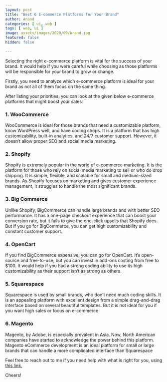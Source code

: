 ```yaml
---
layout: post
title: "Best 6 E-commerce Platforms for Your Brand"
author: Anand
categories: [ ui, web ]
tags: [ web, ui ]
image: assets/images/2020/09/brand.jpg
featured: false
hidden: false

---
```



Selecting the right e-commerce platform is vital for the success of your brand. It would help if you were careful while choosing as those platforms will be responsible for your brand to grow or change. 

Firstly, you need to analyze which e-commerce platform is ideal for your brand as not all of them focus on the same thing.

After listing your priorities, you can look at the given below e-commerce platforms that might boost your sales.

### 1. WooCommerce

WooCommerce is ideal for those brands that need a customizable platform, know WordPress well, and have coding chops. It is a platform that has high customizability, built-in analytics, and 24/7 customer support. However, it doesn’t allow proper SEO and social media marketing.

### 2. Shopify

Shopify is extremely popular in the world of e-commerce marketing. It is the platform for those who rely on social media marketing to sell or who do drop shipping. It is simple, flexible, and scalable for small and medium-sized brands. As Shopify focuses on marketing and gives customer experience management, it struggles to handle the most significant brands.

### 3. Big Commerce 

Unlike Shopify, BigCommerce can handle large brands and with better SEO performance. It has a one-page checkout experience that can boost your conversion rate, but it fails to give the one-click upsells that Shopify does. But if you go for BigCommerce, you can get high customizability and constant customer support.


### 4. OpenCart

If you find BigCommerce expensive, you can go for OpenCart. It’s open-source and free-to-use, but you can invest in add-ons costing from free to $100. It would help if you had a strong coding ability to use its high customizability as their support isn’t as strong as others.


### 5. Squarespace

Squarespace is used by small brands, who don’t need much coding skills. It is an appealing platform with excellent design from a simple drag-and-drag interface based on several beautiful templates. But it is not ideal for you if you want high sales or focus on e-commerce.


### 6. Magento

Magento, by Adobe, is especially prevalent in Asia. Now, North American companies have started to acknowledge the power behind this platform. Magento eCommerce development is an ideal platform for small or large brands that can handle a more complicated interface than Squarespace


Feel free to reach out to me if you need help with what is right for you, using <a href="https://www.calendly.com/ahyconsulting/book" target="\_blank">this link.</a>

Cheers!





